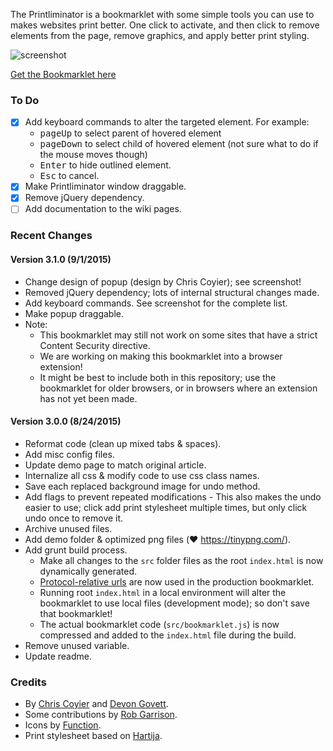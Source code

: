 The Printliminator is a bookmarklet with some simple tools you can use to makes websites print better.
One click to activate, and then click to remove elements from the page, remove graphics, and apply better
print styling.

![screenshot](//cloud.githubusercontent.com/assets/136959/9610695/cb3e4a4c-50a0-11e5-96cb-e3e54a9c88d5.png)

[Get the Bookmarklet here](//css-tricks.github.io/The-Printliminator/)

### To Do

* [x] Add keyboard commands to alter the targeted element. For example:
  * <kbd>pageUp</kbd> to select parent of hovered element
  * <kbd>pageDown</kbd> to select child of hovered element (not sure what to do if the mouse moves though)
  * <kbd>Enter</kbd> to hide outlined element.
  * <kbd>Esc</kbd> to cancel.
* [x] Make Printliminator window draggable.
* [x] Remove jQuery dependency.
* [ ] Add documentation to the wiki pages.

### Recent Changes

#### Version 3.1.0 (9/1/2015)

* Change design of popup (design by Chris Coyier); see screenshot!
* Removed jQuery dependency; lots of internal structural changes made.
* Add keyboard commands. See screenshot for the complete list.
* Make popup draggable.
* Note:
  * This bookmarklet may still not work on some sites that have a strict Content Security directive.
  * We are working on making this bookmarklet into a browser extension!
  * It might be best to include both in this repository; use the bookmarklet for older browsers, or in browsers where an extension has not yet been made.

#### Version 3.0.0 (8/24/2015)

* Reformat code (clean up mixed tabs & spaces).
* Add misc config files.
* Update demo page to match original article.
* Internalize all css & modify code to use css class names.
* Save each replaced background image for undo method.
* Add flags to prevent repeated modifications - This also makes the undo easier to use; click add print stylesheet multiple times, but only click undo once to remove it.
* Archive unused files.
* Add demo folder & optimized png files (:heart: https://tinypng.com/).
* Add grunt build process.
  * Make all changes to the `src` folder files as the root `index.html` is now dynamically generated.
  * [Protocol-relative urls](http://www.paulirish.com/2010/the-protocol-relative-url/) are now used in the production bookmarklet.
  * Running root `index.html` in a local environment will alter the bookmarklet to use local files (development mode); so don't save that bookmarklet!
  * The actual bookmarklet code (`src/bookmarklet.js`) is now compressed and added to the `index.html` file during the build.
* Remove unused variable.
* Update readme.

### Credits

* By [Chris Coyier](http://chriscoyier.net) and [Devon Govett](http://devongovett.wordpress.com/).
* Some contributions by [Rob Garrison](http://wowmotty.blogspot.com/).
* Icons by [Function](http://wefunction.com/2008/07/function-free-icon-set/).
* Print stylesheet based on [Hartija](http://code.google.com/p/hartija/).

